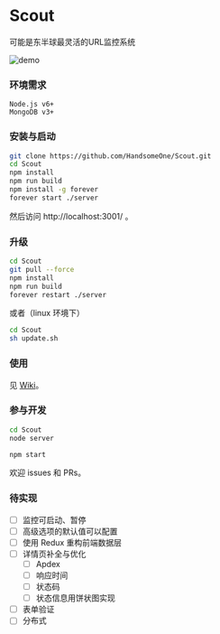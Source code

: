 # Scout
可能是东半球最灵活的URL监控系统

![demo](http://i.imgur.com/cNi98z1.png)

### 环境需求
```
Node.js v6+
MongoDB v3+
```

### 安装与启动
```sh
git clone https://github.com/HandsomeOne/Scout.git
cd Scout
npm install
npm run build
npm install -g forever
forever start ./server
```
然后访问 http://localhost:3001/ 。

### 升级
```sh
cd Scout
git pull --force
npm install
npm run build
forever restart ./server
```
或者（linux 环境下）
```sh
cd Scout
sh update.sh
```

### 使用
见 [Wiki](https://github.com/HandsomeOne/Scout/wiki)。

### 参与开发
```sh
cd Scout
node server
```
```sh
npm start
```
欢迎 issues 和 PRs。

### 待实现
- [ ] 监控可启动、暂停
- [ ] 高级选项的默认值可以配置
- [ ] 使用 Redux 重构前端数据层
- [ ] 详情页补全与优化
    - [ ] Apdex
    - [ ] 响应时间
    - [ ] 状态码
    - [ ] 状态信息用饼状图实现
- [ ] 表单验证
- [ ] 分布式

